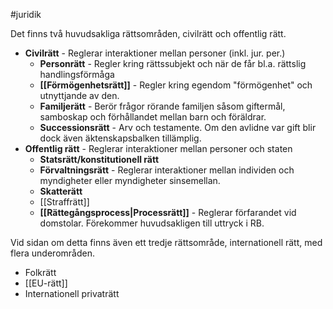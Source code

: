 #juridik 

Det finns två huvudsakliga rättsområden, civilrätt och offentlig rätt.

- **Civilrätt** - Reglerar interaktioner mellan personer (inkl. jur. per.)
	- **Personrätt** - Regler kring rättssubjekt och när de får bl.a. rättslig handlingsförmåga
	- **[[Förmögenhetsrätt]]** - Regler kring egendom "förmögenhet" och utnyttjande av den.
	- **Familjerätt** - Berör frågor rörande familjen såsom giftermål, samboskap och förhållandet mellan barn och föräldrar.
	- **Successionsrätt** - Arv och testamente. Om den avlidne var gift blir dock även äktenskapsbalken tillämplig.
- **Offentlig rätt** - Reglerar interaktioner mellan personer och staten
	- **Statsrätt/konstitutionell rätt**
	- **Förvaltningsrätt** - Reglerar interaktioner mellan individen och myndigheter eller myndigheter sinsemellan.
	- **Skatterätt**
	- [[Straffrätt]]
	- **[[Rättegångsprocess|Processrätt]]** - Reglerar förfarandet vid domstolar. Förekommer huvudsakligen till uttryck i RB.

Vid sidan om detta finns även ett tredje rättsområde, internationell rätt, med flera underområden.
- Folkrätt
- [[EU-rätt]]
- Internationell privaträtt
